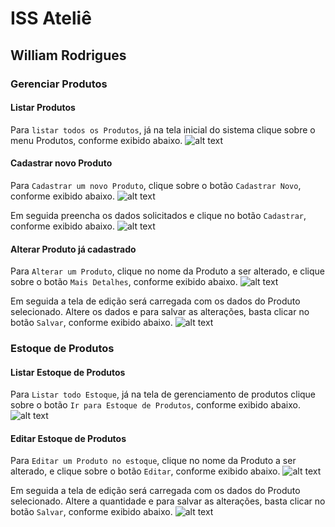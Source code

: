 # ISS Ateliê

## William Rodrigues

### Gerenciar Produtos
#### Listar Produtos
Para `listar todos os Produtos`, já na tela inicial do sistema clique sobre o menu Produtos, conforme exibido abaixo.
![alt text](./images/menu-produtos.png)

#### Cadastrar novo Produto
Para `Cadastrar um novo Produto`, clique sobre o botão `Cadastrar Novo`, conforme exibido abaixo.
![alt text](./images/botao-novo-produto.png)

Em seguida preencha os dados solicitados e clique no botão `Cadastrar`, conforme exibido abaixo.
![alt text](./images/tela-cadastrar-produto.png)

#### Alterar Produto já cadastrado
Para `Alterar um Produto`, clique no nome da Produto a ser alterado, e clique sobre o botão `Mais Detalhes`, conforme exibido abaixo.
![alt text](./images/botao-detalhes-produto.png)

Em seguida a tela de edição será carregada com os dados do Produto selecionado.
Altere os dados e para salvar as alterações, basta clicar no botão `Salvar`, conforme exibido abaixo.
![alt text](./images/tela-editar-produto.png)

### Estoque de Produtos
#### Listar Estoque de Produtos
Para `Listar todo Estoque`, já na tela de gerenciamento de produtos clique sobre o botão `Ir para Estoque de Produtos`, conforme exibido abaixo.
![alt text](./images/botao-estoque.png)

#### Editar Estoque de Produtos
Para `Editar um Produto no estoque`, clique no nome da Produto a ser alterado, e clique sobre o botão `Editar`, conforme exibido abaixo.
![alt text](./images/botao-editar-estoque.png)

Em seguida a tela de edição será carregada com os dados do Produto selecionado.
Altere a quantidade e para salvar as alterações, basta clicar no botão `Salvar`, conforme exibido abaixo.
![alt text](./images/tela-editar-estoque.png)